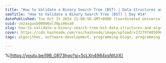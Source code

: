 ```yaml
---
title: "How to Validate a Binary Search Tree (BST) | Data Structures and Algorithms Day #14"
seoTitle: "How to Validate a Binary Search Tree (BST) | Day #14"
datePublished: Tue Oct 15 2024 21:00:50 GMT+0000 (Coordinated Universal Time)
cuid: cm2axgusb00000al38pz86sa0
slug: how-to-validate-a-binary-search-tree-bst-data-structures-and-algorithms-day-14
cover: https://cdn.hashnode.com/res/hashnode/image/upload/v1727974059969/e8e5e840-0a3b-415d-9a0c-817294b756ca.png
tags: algorithms, software-development, programming-blogs, programming, python, web-development, software-architecture, data-structures, webdev, software-engineering, programming-languages

---
```


%[https://youtu.be/I9B_GR73hgo?si=5cLXn4984xsNtUjX]